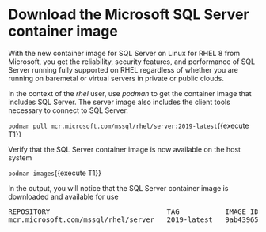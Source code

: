 # Download the Microsoft SQL Server container image

With the new container image for SQL Server on Linux for RHEL 8  from Microsoft, you get the reliability, security features, and performance of SQL Server running fully supported on RHEL regardless of whether you are running on baremetal or virtual servers in private or public clouds.

In the context of the *rhel* user, use *podman* to get the container image that includes SQL Server. The server image also includes the client tools necessary to connect to SQL Server.

`podman pull mcr.microsoft.com/mssql/rhel/server:2019-latest`{{execute T1}}

Verify that the SQL Server container image is now available on the host system

`podman images`{{execute T1}}

In the output, you will notice that the SQL Server container image is downloaded and available for use

<pre class="file">
REPOSITORY                            TAG           IMAGE ID       CREATED       SIZE
mcr.microsoft.com/mssql/rhel/server   2019-latest   9ab439659123   6 weeks ago   1.59 GB
</pre>
